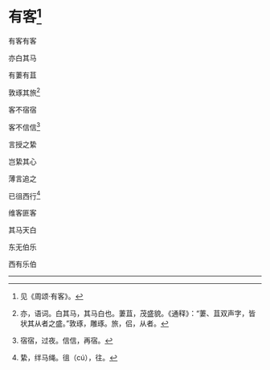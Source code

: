    

# 有客[^1]

有客有客

亦白其马

有萋有苴

敦琢其旅[^2]

客不宿宿

客不信信[^3]

言授之絷

岂絷其心

薄言追之

已徂西行[^4]

维客匪客

其马天白

东无伯乐

西有乐伯

* * *

[^1]: 见《周颂·有客》。
[^2]: 亦，语词。白其马，其马白也。萋苴，茂盛貌。《通释》：“萋、苴双声字，皆状其从者之盛。”敦琢，雕琢。旅，侣，从者。
[^3]: 宿宿，过夜。信信，再宿。
[^4]: 絷，绊马绳。徂（cú），往。